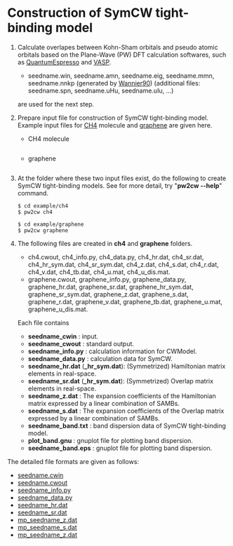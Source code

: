 # Construction of SymCW tight-binding model

1. Calculate overlapes between Kohn-Sham orbitals and pseudo atomic orbitals based on the Plane-Wave (PW) DFT calculation softwares, such as [QuantumEspresso](https://www.quantum-espresso.org/) and [VASP](https://www.vasp.at/).
   - seedname.win, seedname.amn, seedname.eig, seedname.mmn, seedname.nnkp (generated by [Wannier90](https://wannier.org/))
    (additional files: seedname.spn, seedname.uHu, seedname.uIu, ...)

    are used for the next step.

2. Prepare input file for construction of SymCW tight-binding model. Example input files for [CH4](../example/ch4/ch4.cwin) molecule and [graphene](../example/graphene/graphene.cwin) are given here.
    - CH4 molecule
    ```{literalinclude} ../example/ch4/ch4.cwin
    ```
    - graphene
    ```{literalinclude} ../example/graphene/graphene.cwin
    ```

3. At the folder where these two input files exist, do the following to create SymCW tight-binding models.
See for more detail, try "**pw2cw --help**" command.
    ```
    $ cd example/ch4
    $ pw2cw ch4

    $ cd example/graphene
    $ pw2cw graphene
    ```

1. The following files are created in **ch4** and **graphene** folders.
    - ch4.cwout, ch4_info.py, ch4_data.py, ch4_hr.dat, ch4_sr.dat, ch4_hr_sym.dat, ch4_sr_sym.dat, ch4_z.dat, ch4_s.dat, ch4_r.dat, ch4_v.dat, ch4_tb.dat, ch4_u.mat, ch4_u_dis.mat.
    - graphene.cwout, graphene_info.py, graphene_data.py, graphene_hr.dat, graphene_sr.dat, graphene_hr_sym.dat, graphene_sr_sym.dat, graphene_z.dat, graphene_s.dat, graphene_r.dat, graphene_v.dat, graphene_tb.dat, graphene_u.mat, graphene_u_dis.mat.

    Each file contains
    - **seedname_cwin** : input.
    - **seedname_cwout** : standard output.
    - **seedname_info.py** : calculation information for CWModel.
    - **seedname_data.py** : calculation data for SymCW.
    - **seedname_hr.dat** (**_hr_sym.dat**): (Symmetrized) Hamiltonian matrix elements in real-space.
    - **seedname_sr.dat** (**_hr_sym.dat**): (Symmetrized) Overlap matrix elements in real-space.
    - **seedname_z.dat** : The expansion coefficients of the Hamiltonian matrix expressed by a linear combination of SAMBs.
    - **seedname_s.dat** : The expansion coefficients of the Overlap matrix expressed by a linear combination of SAMBs.
    - **seedname_band.txt** : band dispersion data of SymCW tight-binding model.
    - **plot_band.gnu** : gnuplot file for plotting band dispersion.
    - **seedname_band.eps** : gnuplot file for plotting band dispersion.

The detailed file formats are given as follows:
- [seedname.cwin](format/cwin.md)
- [seedname.cwout](format/cwout.md)
- [seedname_info.py](format/info.md)
- [seedname_data.py](format/data.md)
- [seedname_hr.dat](format/hr.md)
- [seedname_sr.dat](format/sr.md)
- [mp_seedname_z.dat](format/z.md)
- [mp_seedname_s.dat](format/s.md)
- [mp_seedname_z.dat](format/z_exp.md)
